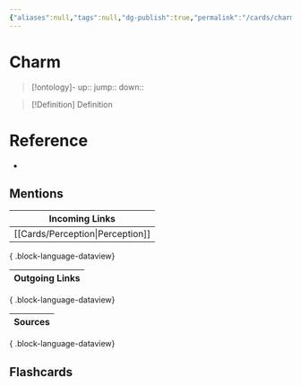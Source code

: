 ```yaml
---
{"aliases":null,"tags":null,"dg-publish":true,"permalink":"/cards/charm/","dgPassFrontmatter":true}
---
```


# Charm

> [!ontology]-
> up:: 
> jump:: 
> down:: 

> [!Definition] Definition
> 

# Reference
- 

## Mentions

| Incoming Links                      |
| ----------------------------------- |
| [[Cards/Perception\|Perception]] |

{ .block-language-dataview}

| Outgoing Links |
| -------------- |

{ .block-language-dataview}

| Sources |
| ------- |

{ .block-language-dataview}

## Flashcards 
